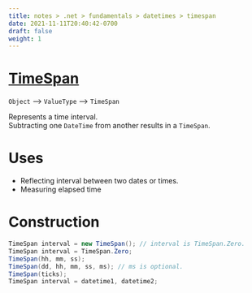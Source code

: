 ```yaml
---
title: notes > .net > fundamentals > datetimes > timespan
date: 2021-11-11T20:40:42-0700
draft: false
weight: 1
---
```

# [TimeSpan](https://docs.microsoft.com/en-us/dotnet/api/system.timespan?view=net-6.0)
`Object` –> `ValueType` –> `TimeSpan`  

Represents a time interval.  
Subtracting one `DateTime` from another results in a `TimeSpan`.  

# Uses
- Reflecting interval between two dates or times.
- Measuring elapsed time

# Construction
```cs
TimeSpan interval = new TimeSpan(); // interval is TimeSpan.Zero.
TimeSpan interval = TimeSpan.Zero;
TimeSpan(hh, mm, ss);
TimeSpan(dd, hh, mm, ss, ms); // ms is optional.
TimeSpan(ticks);
TimeSpan interval = datetime1, datetime2;
```
